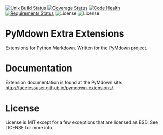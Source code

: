 [![Unix Build Status][travis-image]][travis-link]
[![Coverage Status][codecov-image]][codecov-link]
[![Code Health][landscape-image]][landscape-link]
[![Requirements Status][requires-image]][requires-link]
![License][license-image-mit]
![License][license-image-bsd]
# PyMdown Extra Extensions
Extensions for [Python Markdown](https://pythonhosted.org/Markdown/).  Written for the [PyMdown project](https://github.com/facelessuser/PyMdown).

# Documentation
Extension documentation is found at the PyMdown site: http://facelessuser.github.io/pymdown-extensions/.

# License
License is MIT except for a few exceptions that are licensed as BSD.  See LICENSE for more info.

[codecov-image]: https://img.shields.io/codecov/c/github/facelessuser/pymdown-extensions/master.svg
[codecov-link]: https://codecov.io/github/facelessuser/pymdown-extensions
[travis-image]: https://img.shields.io/travis/facelessuser/pymdown-extensions/master.svg?label=Unix%20Build
[travis-link]: https://travis-ci.org/facelessuser/pymdown-extensions
[landscape-image]: https://landscape.io/github/facelessuser/pymdown-extensions/master/landscape.svg?style=flat
[landscape-link]: https://landscape.io/github/facelessuser/pymdown-extensions/master
[requires-image]: https://img.shields.io/requires/github/facelessuser/pymdown-extensions/master.svg
[requires-link]: https://requires.io/github/facelessuser/pymdown-extensions/requirements/?branch=master
[license-image-mit]: https://img.shields.io/badge/license-MIT-blue.svg
[license-image-bsd]: https://img.shields.io/badge/license-BSD-blue.svg
